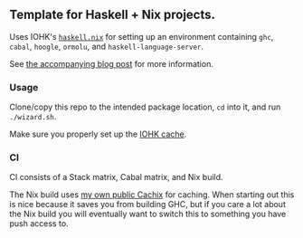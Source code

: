 ## Template for Haskell + Nix projects.

Uses IOHK's [`haskell.nix`](https://github.com/input-output-hk/haskell.nix) for setting up an environment containing `ghc`, `cabal`, `hoogle`, `ormolu`, and `haskell-language-server`.

See [the accompanying blog post](https://jonascarpay.com/posts/2021-01-28-haskell-project-template.html) for more information.

### Usage

Clone/copy this repo to the intended package location, `cd` into it, and run `./wizard.sh`.

Make sure you properly set up the [IOHK cache](https://input-output-hk.github.io/haskell.nix/tutorials/getting-started/#setting-up-the-binary-cache).

### CI

CI consists of a Stack matrix, Cabal matrix, and Nix build.

The Nix build uses [my own public Cachix](https://app.cachix.org/cache/jmc) for caching.
When starting out this is nice because it saves you from building GHC, but if you care a lot about the Nix build you will eventually want to switch this to something you have push access to.
